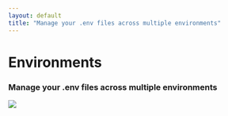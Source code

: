 ```yaml
---
layout: default
title: "Manage your .env files across multiple environments"
---
```


<div class="row">
  <div class="col-lg-8 offset-lg-2">
    <h1 class="text-center h5 text-secondary font-monospace mt-5 pb-0 mb-0 fw-normal">Environments</h1>
    <h3 class="text-center h2 fw-bold">Manage your .env files across multiple environments</h3>
  </div>
</div>

<div class="row mb-5">
  <div class="col-lg-6 offset-lg-3">
    <img src="https://res.cloudinary.com/dotenv-org/image/upload/v1673976059/multiple-environments-dd9fb70b646a091813ec5be6b67f0e524be605b31467985f96dcafc5bc9a30e3_rtsye7.gif" class="w-100 border border-4 rounded" />
  </div>
</div>
